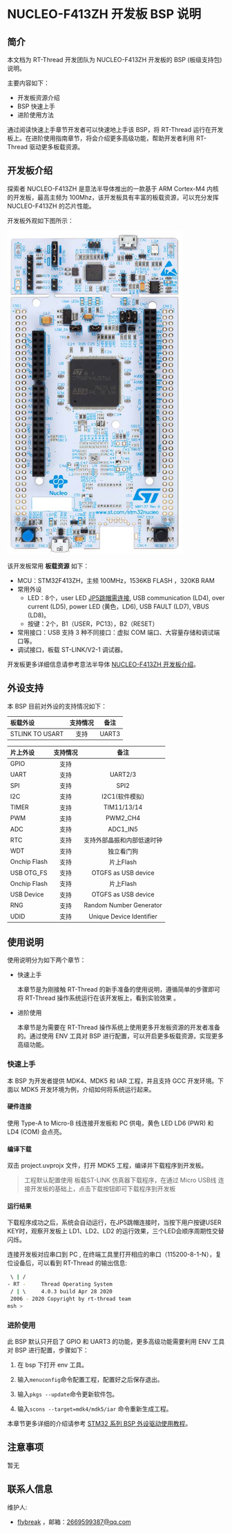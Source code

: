 # NUCLEO-F413ZH 开发板 BSP 说明

## 简介

本文档为 RT-Thread 开发团队为 NUCLEO-F413ZH 开发板的 BSP (板级支持包) 说明。

主要内容如下：

- 开发板资源介绍
- BSP 快速上手
- 进阶使用方法

通过阅读快速上手章节开发者可以快速地上手该 BSP，将 RT-Thread 运行在开发板上。在进阶使用指南章节，将会介绍更多高级功能，帮助开发者利用 RT-Thread 驱动更多板载资源。

## 开发板介绍

探索者 NUCLEO-F413ZH 是意法半导体推出的一款基于 ARM Cortex-M4 内核的开发板，最高主频为 100Mhz，该开发板具有丰富的板载资源，可以充分发挥 NUCLEO-F413ZH 的芯片性能。

开发板外观如下图所示：

![board](figures/board.png)

该开发板常用 **板载资源** 如下：

- MCU：STM32F413ZH，主频 100MHz，1536KB FLASH ，320KB RAM
- 常用外设
  - LED：8个，user LED [JP5跳帽需连接](黄色，PB0，LD1；蓝色，PB7，LD2；红色，PB14，LD3), USB communication (LD4), over current (LD5), power LED (黄色，LD6), USB FAULT (LD7), VBUS (LD8)。
  - 按键：2个，B1（USER，PC13），B2（RESET）
- 常用接口：USB 支持 3 种不同接口：虚拟 COM 端口、大容量存储和调试端口等。
- 调试接口，板载 ST-LINK/V2-1 调试器。

开发板更多详细信息请参考意法半导体 [NUCLEO-F413ZH 开发板介绍](https://www.st.com/content/st_com/en/products/evaluation-tools/product-evaluation-tools/mcu-mpu-eval-tools/stm32-mcu-mpu-eval-tools/stm32-nucleo-boards/nucleo-f413zh.html)。

## 外设支持

本 BSP 目前对外设的支持情况如下：

| **板载外设** | **支持情况** | **备注**                              |
| :------------ | :----------: | :-----------------------------------: |
|STLINK TO USART|     支持    |              	UART3              	|

| **片上外设** | **支持情况** |               **备注**                |
| :------------ | :----------: | :-----------------------------------: |
| GPIO         |     支持     | 								 	|
| UART         |     支持     |              UART2/3	            |
| SPI          |     支持     |              SPI2		            |
| I2C          |     支持     |              I2C1(软件模拟)         |
| TIMER        |     支持     |              TIM11/13/14			|
| PWM          |     支持     |              PWM2_CH4		        |
| ADC          |     支持     |              ADC1_IN5		        |
| RTC          |     支持     | 	支持外部晶振和内部低速时钟 		|
| WDT          |     支持     |     		独立看门狗              |
| Onchip Flash |     支持     |             片上Flash               |
| USB OTG_FS   |     支持     |     	OTGFS as USB device         |
| Onchip Flash |     支持     |             片上Flash               |
| USB Device   |     支持     |     	OTGFS as USB device         |
| RNG 		   |     支持     |   	Random Number Generator     	|
| UDID		   |     支持     |     Unique Device Identifier	    |

## 使用说明

使用说明分为如下两个章节：

- 快速上手

    本章节是为刚接触 RT-Thread 的新手准备的使用说明，遵循简单的步骤即可将 RT-Thread 操作系统运行在该开发板上，看到实验效果 。

- 进阶使用

    本章节是为需要在 RT-Thread 操作系统上使用更多开发板资源的开发者准备的。通过使用 ENV 工具对 BSP 进行配置，可以开启更多板载资源，实现更多高级功能。


### 快速上手

本 BSP 为开发者提供 MDK4、MDK5 和 IAR 工程，并且支持 GCC 开发环境。下面以 MDK5 开发环境为例，介绍如何将系统运行起来。

#### 硬件连接

使用 Type-A to Micro-B 线连接开发板和 PC 供电，黄色 LED LD6 (PWR) 和 LD4 (COM) 会点亮。

#### 编译下载

双击 project.uvprojx 文件，打开 MDK5 工程，编译并下载程序到开发板。

> 工程默认配置使用 板载ST-LINK 仿真器下载程序，在通过 Micro USB线 连接开发板的基础上，点击下载按钮即可下载程序到开发板

#### 运行结果

下载程序成功之后，系统会自动运行，在JP5跳帽连接时，当按下用户按键USER KEY时，观察开发板上 LD1、LD2、LD2 的运行效果，三个LED会顺序周期性交替闪烁。

连接开发板对应串口到 PC , 在终端工具里打开相应的串口（115200-8-1-N），复位设备后，可以看到 RT-Thread 的输出信息:

```bash
 \ | /
- RT -     Thread Operating System
 / | \     4.0.3 build Apr 28 2020
 2006 - 2020 Copyright by rt-thread team
msh >
```
### 进阶使用

此 BSP 默认只开启了 GPIO 和 UART3 的功能，更多高级功能需要利用 ENV 工具对 BSP 进行配置，步骤如下：

1. 在 bsp 下打开 env 工具。

2. 输入`menuconfig`命令配置工程，配置好之后保存退出。

3. 输入`pkgs --update`命令更新软件包。

4. 输入`scons --target=mdk4/mdk5/iar` 命令重新生成工程。

本章节更多详细的介绍请参考 [STM32 系列 BSP 外设驱动使用教程](../docs/STM32系列BSP外设驱动使用教程.md)。

## 注意事项

暂无

## 联系人信息

维护人:

- [flybreak](https://github.com/XYX12306) ，邮箱：<2669599387@qq.com>